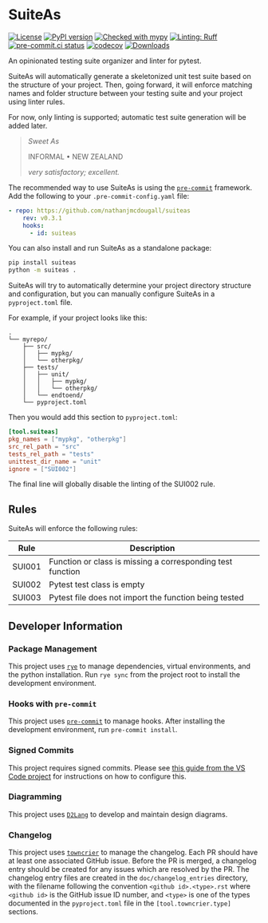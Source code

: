 # SuiteAs

<!-- badges: start -->
[![License](https://img.shields.io/github/license/nathanjmcdougall/suiteas)](https://github.com/nathanjmcdougall/suiteas/blob/main/LICENSE.txt)
[![PyPI version](https://badge.fury.io/py/suiteas.svg)](https://badge.fury.io/py/suiteas)
[![Checked with mypy](https://www.mypy-lang.org/static/mypy_badge.svg)](https://mypy-lang.org/)
[![Linting: Ruff](https://img.shields.io/badge/linting-ruff-yellowgreen)](https://github.com/charliermarsh/ruff)
[![pre-commit.ci status](https://results.pre-commit.ci/badge/github/nathanjmcdougall/suiteas/main.svg)](https://results.pre-commit.ci/latest/github/nathanjmcdougall/suiteas/main)
[![codecov](https://codecov.io/gh/nathanjmcdougall/suiteas/branch/develop/graph/badge.svg?token=OUHWT2NL8O)](https://codecov.io/gh/nathanjmcdougall/suiteas)
[![Downloads](https://static.pepy.tech/badge/suiteas)](https://pepy.tech/project/suiteas)
<!-- badges: end -->

An opinionated testing suite organizer and linter for pytest.

SuiteAs will automatically generate a skeletonized unit test suite based on the
structure of your project. Then, going forward, it will enforce matching names and folder structure between your testing suite and your project using linter rules.

For now, only linting is supported; automatic test suite generation will be added later.

> _Sweet As_
>
> INFORMAL • NEW ZEALAND
>
> _very satisfactory; excellent._

The recommended way to use SuiteAs is using the [`pre-commit`](https://pre-commit.com/) framework. Add the following to your `.pre-commit-config.yaml` file:

```yaml
- repo: https://github.com/nathanjmcdougall/suiteas
    rev: v0.3.1
    hooks:
      - id: suiteas
```

You can also install and run SuiteAs as a standalone package:

```bash
pip install suiteas
python -m suiteas .
```

SuiteAs will try to automatically determine your project directory structure and
configuration, but you can manually configure SuiteAs in a `pyproject.toml` file.

For example, if your project looks like this:

<!-- created with tree.nathanfriend.io -->
```text
.
└── myrepo/
    ├── src/
    │   ├── mypkg/
    │   └── otherpkg/
    ├── tests/
    │   ├── unit/
    │   │   ├── mypkg/
    │   │   └── otherpkg/
    │   └── endtoend/
    └── pyproject.toml
```

Then you would add this section to `pyproject.toml`:

```TOML
[tool.suiteas]
pkg_names = ["mypkg", "otherpkg"]
src_rel_path = "src"
tests_rel_path = "tests"
unittest_dir_name = "unit"
ignore = ["SUI002"]
```

The final line will globally disable the linting of the SUI002 rule.

## Rules

SuiteAs will enforce the following rules:

| Rule | Description |
| ---- | ----------- |
| SUI001 | Function or class is missing a corresponding test function |
| SUI002 | Pytest test class is empty |
| SUI003 | Pytest file does not import the function being tested |

## Developer Information

### Package Management

This project uses [`rye`](https://rye-up.com/) to manage dependencies, virtual environments, and the python installation. Run `rye sync` from the project root to install the development environment.

### Hooks with `pre-commit`

This project uses [`pre-commit`](https://pre-commit.com/) to manage hooks. After installing the development environment, run `pre-commit install`.

### Signed Commits

This project requires signed commits. Please see [this guide from the VS Code project](https://github.com/microsoft/vscode/wiki/Commit-Signing) for instructions on how to configure this.

### Diagramming

This project uses [`D2Lang`](https://d2lang.com/) to develop and maintain design diagrams.

### Changelog

This project uses [`towncrier`](https://github.com/twisted/towncrier) to manage the changelog. Each PR should have at least one associated GitHub issue. Before the PR is merged, a changelog entry  should be created for any issues which are resolved by the PR. The changelog entry files are created in the `doc/changelog_entries` directory, with the filename following the convention `<github id>.<type>.rst` where `<github id>` is the GitHub issue ID number, and `<type>` is one of the types documented in the `pyproject.toml` file in the `[tool.towncrier.type]` sections.

